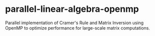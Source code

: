 # parallel-linear-algebra-openmp
Parallel implementation of Cramer's Rule and Matrix Inversion using OpenMP to optimize performance for large-scale matrix computations.
